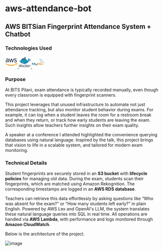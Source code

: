 # aws-attendance-bot
## AWS BITSian Fingerprint Attendance System + Chatbot

### Technologies Used
<a href="https://aws.amazon.com" target="_blank" rel="noreferrer"> <img src="https://raw.githubusercontent.com/devicons/devicon/master/icons/amazonwebservices/amazonwebservices-original-wordmark.svg" alt="aws" width="40" height="40"/> </a> <a href="https://www.docker.com/" target="_blank" rel="noreferrer"> <img src="https://raw.githubusercontent.com/devicons/devicon/master/icons/docker/docker-original-wordmark.svg" alt="docker" width="40" height="40"/> </a> <a href="https://www.mysql.com/" target="_blank" rel="noreferrer"> <img src="https://raw.githubusercontent.com/devicons/devicon/master/icons/mysql/mysql-original-wordmark.svg" alt="mysql" width="40" height="40"/> </a>

### Purpose
At BITS Pilani, exam attendance is typically recorded manually, even though every classroom is equipped with fingerprint scanners. 

This project leverages that unused infrastructure to automate not just attendance tracking, but also monitor student behavior during exams. For example, it can log when a student leaves the room for a restroom break and when they return, or track how early students are leaving the exam. Such insights allow teachers further insights on their exam quality. 

A speaker at a conference I attended highlighted the convenience querying databases using natural language. Inspired by the talk, this project brings that vision to life in a scalable system, and tailored for modern exam monitoring.

### Technical Details

Student fingerprints are securely stored in an **S3 bucket** with **lifecycle policies** for managing old data. During the exam, students scan their fingerprints, which are matched using Amazon Rekognition. The corresponding timestamps are logged in an **AWS RDS database**. 

Teachers can retrieve this data effortlessly by asking questions like “Who was absent for the exam?” or “How many students left early?” in plain English. Powered by AWS Lex and OpenAI's LLM, the system translates these natural language queries into SQL in real time. All operations are handled via **AWS Lambda**, with performance and logs monitored through **Amazon CloudWatch**.

Below is the architecture of the project.

<img width="1600" height="1170" alt="image" src="https://github.com/user-attachments/assets/79987d4e-6046-4152-b155-5622976110c1" />


